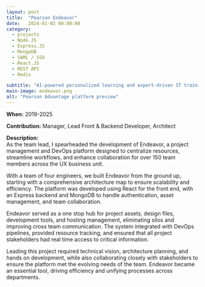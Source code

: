 ```yaml
---
layout: post
title:  "Pearson Endeavor"
date:   2024-01-02 00:00:00
category:
  - projects
  - Node.JS
  - Express.JS
  - MongoDB
  - SAML / SSO
  - React.JS
  - REST API
  - Redis

subtitle: "AI-powered personalized learning and expert-driven IT training"
main-image: endeavor.png
alt: "Pearson Advantage platform preview"
---
```


**When:** 2019-2025

**Contribution:** Manager, Lead Front & Backend Developer, Architect

**Description:**  
As the team lead, I spearheaded the development of Endeavor, a project management and DevOps platform designed to centralize resources, streamline workflows, and enhance collaboration for over 150 team members across the UX business unit.

With a team of four engineers, we built Endeavor from the ground up, starting with a comprehensive architecture map to ensure scalability and efficiency. The platform was developed using React for the front end, with an Express backend and MongoDB to handle authentication, asset management, and team collaboration.

Endeavor served as a one stop hub for project assets, design files, development tools, and hosting management, eliminating silos and improving cross team communication. The system integrated with DevOps pipelines, provided resource tracking, and ensured that all project stakeholders had real time access to critical information.

Leading this project required technical vision, architecture planning, and hands on development, while also collaborating closely with stakeholders to ensure the platform met the evolving needs of the team. Endeavor became an essential tool, driving efficiency and unifying processes across departments.

